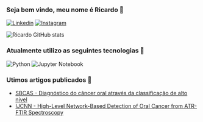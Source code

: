 ### Seja bem vindo, meu nome é Ricardo 👋
[![Linkedin](https://img.shields.io/badge/LinkedIn-0077B5?style=for-the-badge&logo=linkedin&logoColor=white)](https://www.linkedin.com/in/ricardo-lima-26a96a208)
[![Instagram](https://img.shields.io/badge/Instagram-E4405F?style=for-the-badge&logo=instagram&logoColor=white)](https://www.instagram.com/ricardobarbosa120)

![Ricardo GitHub stats](https://github-readme-stats.vercel.app/api?username=Ricardo50-dev&show_icons=true&theme=radical)

### Atualmente utilizo as seguintes tecnologias 📣

![Python](https://img.shields.io/badge/python-3670A0?style=for-the-badge&logo=python&logoColor=ffdd54)
![Jupyter Notebook](https://img.shields.io/badge/jupyter-%23FA0F00.svg?style=for-the-badge&logo=jupyter&logoColor=white)

### Utimos artigos publicados 📖

- [SBCAS - Diagnóstico do câncer oral através da classificação de alto nível](https://doi.org/10.5753/sbcas_estendido.2023.229937)
- [IJCNN - High-Level Network-Based Detection of Oral Cancer from ATR-FTIR Spectroscopy]()
